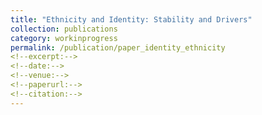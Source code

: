 ```yaml
---
title: "Ethnicity and Identity: Stability and Drivers"
collection: publications
category: workinprogress
permalink: /publication/paper_identity_ethnicity
<!--excerpt:-->
<!--date:-->
<!--venue:-->
<!--paperurl:--> 
<!--citation:-->
---
```


<!--The contents above will be part of a list of publications, if the user clicks the link for the publication than the contents of section will be rendered as a full page, allowing you to provide more information about the paper for the reader. When publications are displayed as a single page, the contents of the above "citation" field will automatically be included below this section in a smaller font.-->

